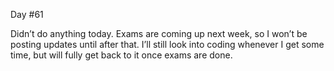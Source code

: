 Day #61<br>

Didn’t do anything today. Exams are coming up next week, so I won’t be posting updates until after that. I’ll still look into coding whenever I get some time, but will fully get back to it once exams are done.
